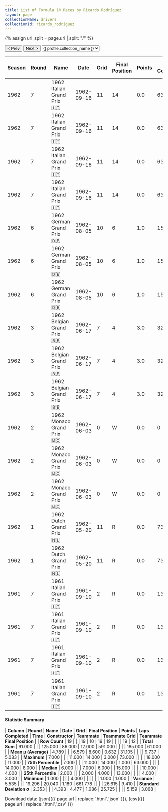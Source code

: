 ```yaml
---
title: List of Formula 1® Races by Ricardo Rodríguez
layout: page
collectionName: drivers
collectionId: ricardo_rodriguez
---
```


{% assign url_split = page.url | split: "/" %}
<div id="collection-navigation">
<button onclick="selector.options[selector.selectedIndex-1].value && (window.location = selector.options[selector.selectedIndex-1].value);">&lt; Prev</button>
<button onclick="selector.options[selector.selectedIndex+1].value && (window.location = selector.options[selector.selectedIndex+1].value);">Next &gt;</button>
<select id="selector" onchange="this.options[this.selectedIndex].value && (window.location = this.options[this.selectedIndex].value);">
  {% for collectionId in site.data[page.collectionName].refs %}
    {% if collectionId == page.collectionId %}
      {% assign selected = "selected" %}
    {% else %}
      {% assign selected = "" %}
    {% endif %}
    {% assign profile = site.data[page.collectionName][collectionId].profile %}
    <option value="/f1/{{ page.collectionName }}/{{ collectionId }}/{{ url_split[4] }}" {{ selected }}>{{ profile.collection_name }}</option>
  {% endfor %}
</select>
</div>

| Season | Round | Name | Date | Grid | Final Position | Points | Laps Completed | Time | Constructor | Teammate | Teammate Grid | Teammate Final Position |
|--|--|--|--|--|--|--|--|--|--|--|--|--|
| 1962 | 7 | 1962 Italian Grand Prix 🇮🇹 | 1962-09-16 | 11 | 14 | 0.0 | 63 |   | Ferrari 🇮🇹 | [Willy Mairesse 🇧🇪](/f1/drivers/mairesse) | 10 | 4 |
| 1962 | 7 | 1962 Italian Grand Prix 🇮🇹 | 1962-09-16 | 11 | 14 | 0.0 | 63 |   | Ferrari 🇮🇹 | [Giancarlo Baghetti 🇮🇹](/f1/drivers/baghetti) | 18 | 5 |
| 1962 | 7 | 1962 Italian Grand Prix 🇮🇹 | 1962-09-16 | 11 | 14 | 0.0 | 63 |   | Ferrari 🇮🇹 | [Lorenzo Bandini 🇮🇹](/f1/drivers/bandini) | 17 | 8 |
| 1962 | 7 | 1962 Italian Grand Prix 🇮🇹 | 1962-09-16 | 11 | 14 | 0.0 | 63 |   | Ferrari 🇮🇹 | [Phil Hill 🇺🇸](/f1/drivers/phil_hill) | 15 | 11 |
| 1962 | 6 | 1962 German Grand Prix 🇩🇪 | 1962-08-05 | 10 | 6 | 1.0 | 15 | +1:23.8 | Ferrari 🇮🇹 | [Giancarlo Baghetti 🇮🇹](/f1/drivers/baghetti) | 13 | 10 |
| 1962 | 6 | 1962 German Grand Prix 🇩🇪 | 1962-08-05 | 10 | 6 | 1.0 | 15 | +1:23.8 | Ferrari 🇮🇹 | [Phil Hill 🇺🇸](/f1/drivers/phil_hill) | 12 | R |
| 1962 | 6 | 1962 German Grand Prix 🇩🇪 | 1962-08-05 | 10 | 6 | 1.0 | 15 | +1:23.8 | Ferrari 🇮🇹 | [Lorenzo Bandini 🇮🇹](/f1/drivers/bandini) | 18 | R |
| 1962 | 3 | 1962 Belgian Grand Prix 🇧🇪 | 1962-06-17 | 7 | 4 | 3.0 | 32 | +2:06.6 | Ferrari 🇮🇹 | [Phil Hill 🇺🇸](/f1/drivers/phil_hill) | 4 | 3 |
| 1962 | 3 | 1962 Belgian Grand Prix 🇧🇪 | 1962-06-17 | 7 | 4 | 3.0 | 32 | +2:06.6 | Ferrari 🇮🇹 | [Willy Mairesse 🇧🇪](/f1/drivers/mairesse) | 6 | R |
| 1962 | 3 | 1962 Belgian Grand Prix 🇧🇪 | 1962-06-17 | 7 | 4 | 3.0 | 32 | +2:06.6 | Ferrari 🇮🇹 | [Giancarlo Baghetti 🇮🇹](/f1/drivers/baghetti) | 14 | R |
| 1962 | 2 | 1962 Monaco Grand Prix 🇲🇨 | 1962-06-03 | 0 | W | 0.0 | 0 |   | Ferrari 🇮🇹 | [Phil Hill 🇺🇸](/f1/drivers/phil_hill) | 9 | 2 |
| 1962 | 2 | 1962 Monaco Grand Prix 🇲🇨 | 1962-06-03 | 0 | W | 0.0 | 0 |   | Ferrari 🇮🇹 | [Lorenzo Bandini 🇮🇹](/f1/drivers/bandini) | 10 | 3 |
| 1962 | 2 | 1962 Monaco Grand Prix 🇲🇨 | 1962-06-03 | 0 | W | 0.0 | 0 |   | Ferrari 🇮🇹 | [Willy Mairesse 🇧🇪](/f1/drivers/mairesse) | 4 | 7 |
| 1962 | 1 | 1962 Dutch Grand Prix 🇳🇱 | 1962-05-20 | 11 | R | 0.0 | 73 |   | Ferrari 🇮🇹 | [Phil Hill 🇺🇸](/f1/drivers/phil_hill) | 9 | 3 |
| 1962 | 1 | 1962 Dutch Grand Prix 🇳🇱 | 1962-05-20 | 11 | R | 0.0 | 73 |   | Ferrari 🇮🇹 | [Giancarlo Baghetti 🇮🇹](/f1/drivers/baghetti) | 12 | 4 |
| 1961 | 7 | 1961 Italian Grand Prix 🇮🇹 | 1961-09-10 | 2 | R | 0.0 | 13 |   | Ferrari 🇮🇹 | [Phil Hill 🇺🇸](/f1/drivers/phil_hill) | 4 | 1 |
| 1961 | 7 | 1961 Italian Grand Prix 🇮🇹 | 1961-09-10 | 2 | R | 0.0 | 13 |   | Ferrari 🇮🇹 | [Richie Ginther 🇺🇸](/f1/drivers/ginther) | 3 | R |
| 1961 | 7 | 1961 Italian Grand Prix 🇮🇹 | 1961-09-10 | 2 | R | 0.0 | 13 |   | Ferrari 🇮🇹 | [Giancarlo Baghetti 🇮🇹](/f1/drivers/baghetti) | 6 | R |
| 1961 | 7 | 1961 Italian Grand Prix 🇮🇹 | 1961-09-10 | 2 | R | 0.0 | 13 |   | Ferrari 🇮🇹 | [Wolfgang von Trips 🇩🇪](/f1/drivers/trips) | 1 | R |

#### Statistic Summary

| **Column** | **Round** | **Name** | **Date** | **Grid** | **Final Position** | **Points** | **Laps Completed** | **Time** | **Constructor** | **Teammate** | **Teammate Grid** | **Teammate Final Position** |
| **Row Count** | 19 |  |  | 19 | 10 | 19 | 19 |  |  |  | 19 | 12 |
| **Total Sum** | 91.000 |  |  | 125.000 | 86.000 | 12.000 | 591.000 |  |  |  | 185.000 | 61.000 |
| **Mean μ (Average)** | 4.789 |  |  | 6.579 | 8.600 | 0.632 | 31.105 |  |  |  | 9.737 | 5.083 |
| **Maximum** | 7.000 |  |  | 11.000 | 14.000 | 3.000 | 73.000 |  |  |  | 18.000 | 11.000 |
| **75th Percentile** | 7.000 |  |  | 11.000 | 14.000 | 1.000 | 63.000 |  |  |  | 14.000 | 8.000 |
| **Median** | 6.000 |  |  | 7.000 | 6.000 |  | 15.000 |  |  |  | 10.000 | 4.000 |
| **25th Percentile** | 2.000 |  |  | 2.000 | 4.000 |  | 13.000 |  |  |  | 4.000 | 3.000 |
| **Minimum** | 1.000 |  |  |  | 4.000 |  |  |  |  |  | 1.000 | 1.000 |
| **Variance** | 5.535 |  |  | 19.296 | 20.040 | 1.180 | 661.778 |  |  |  | 26.615 | 9.410 |
| **Standard Deviation σ** | 2.353 |  |  | 4.393 | 4.477 | 1.086 | 25.725 |  |  |  | 5.159 | 3.068 |

Download data: [json]({{ page.url | replace:'.html','.json' }}), [csv]({{ page.url | replace:'.html','.csv' }})

